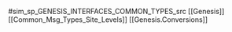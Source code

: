 #sim_sp_GENESIS_INTERFACES_COMMON_TYPES_src
[[Genesis]]
[[Common_Msg_Types_Site_Levels]]
[[Genesis.Conversions]]

